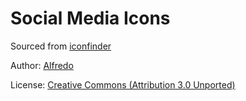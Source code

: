 # Social Media Icons

Sourced from [iconfinder](https://www.iconfinder.com/iconsets/black-white-social-media)

Author: [Alfredo](https://creativemarket.com/HighOnGraphics)

License: [Creative Commons (Attribution 3.0 Unported)](http://creativecommons.org/licenses/by/3.0/)
